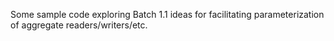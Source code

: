 Some sample code exploring Batch 1.1 ideas for facilitating parameterization of aggregate readers/writers/etc.
